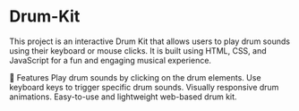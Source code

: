 # Drum-Kit
This project is an interactive Drum Kit that allows users to play drum sounds using their keyboard or mouse clicks. It is built using HTML, CSS, and JavaScript for a fun and engaging musical experience.

🚀 Features
Play drum sounds by clicking on the drum elements.
Use keyboard keys to trigger specific drum sounds.
Visually responsive drum animations.
Easy-to-use and lightweight web-based drum kit.
